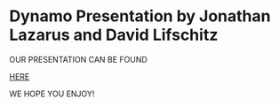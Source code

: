 # Dynamo Presentation by Jonathan Lazarus and David Lifschitz

OUR PRESENTATION CAN BE FOUND


[HERE](https://youtu.be/KV51Jb2ZDYU)

WE HOPE YOU ENJOY!
